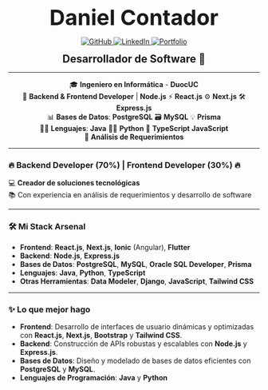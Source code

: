 <div align="center">
  <h1 style="font-weight: bold; font-size: 43px; margin: 0;">Daniel Contador</h1> 
</div>


<p align="center">
  <a href="https://github.com/DanielContador">
    <img src="https://img.shields.io/badge/GitHub-%23121011.svg?style=for-the-badge&logo=github&logoColor=white" alt="GitHub" />
  </a>
  <a href="https://www.linkedin.com/in/dcontador">
    <img src="https://img.shields.io/badge/LinkedIn-%230077B5.svg?style=for-the-badge&logo=linkedin&logoColor=white" alt="LinkedIn" />
  </a>
  <a href="https://portafoliodanielcontador.my.canva.site/dcontadorportafolio">
    <img src="https://img.shields.io/badge/Portfolio-%23000000.svg?style=for-the-badge&logo=html5&logoColor=white" alt="Portfolio" />
  </a>
</p>

<div align="center">
  <h3 style="font-weight: bold; font-size: 21px; margin: 0;">Desarrollador de Software 🚀</h1> 
</div>



---
<p align="center">
 🎓 <strong>Ingeniero en Informática</strong> - <strong>DuocUC</strong><br>
  🔧 <strong>Backend & Frontend Developer</strong> | <strong>Node.js</strong> ⚡ <strong>React.js</strong> ⚙️ <strong>Next.js</strong> 🛠️ <strong>Express.js</strong><br>
  📊 <strong>Bases de Datos</strong>: <strong>PostgreSQL</strong> 🗃️ <strong>MySQL</strong> 💡 <strong>Prisma</strong><br>
  🧑‍💻 <strong>Lenguajes</strong>: <strong>Java</strong> 🧑‍💻 <strong>Python</strong> 🎯 <strong>TypeScript</strong> <strong>JavaScript</strong><br>
  💬 <strong>Análisis de Requerimientos</strong>
</p>



---


### 🔥 **Backend Developer (70%) | Frontend Developer (30%)** 🔥

💻 **Creador de soluciones tecnológicas**  
📚 Con experiencia en análisis de requerimientos y desarrollo de software

---

### 🛠 **Mi Stack Arsenal**  
- **Frontend**: **React.js**, **Next.js**, **Ionic** (Angular), **Flutter**  
- **Backend**: **Node.js**, **Express.js**  
- **Bases de Datos**: **PostgreSQL**, **MySQL**, **Oracle SQL Developer**, **Prisma**  
- **Lenguajes**: **Java**, **Python**, **TypeScript**  
- **Otras Herramientas**: **Data Modeler**, **Django**, **JavaScript**, **Tailwind CSS**

---

### ✨ **Lo que mejor hago**  
- **Frontend**: Desarrollo de interfaces de usuario dinámicas y optimizadas con **React.js**, **Next.js**, **Bootstrap** y **Tailwind CSS**.
- **Backend**: Construcción de APIs robustas y escalables con **Node.js** y **Express.js**.
- **Bases de Datos**: Diseño y modelado de bases de datos eficientes con **PostgreSQL** y **MySQL**.
- **Lenguajes de Programación**: **Java** y **Python** 

